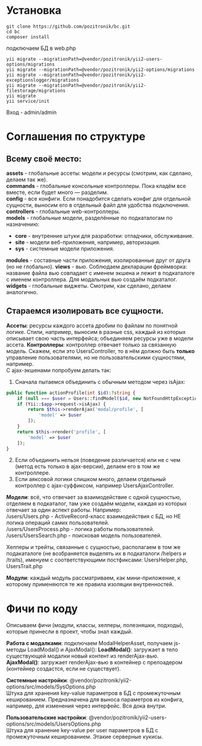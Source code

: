 # Установка
~~~
git clone https://github.com/pozitronik/bc.git
cd bc
composer install
~~~
подключаем БД в web.php
~~~
yii migrate --migrationPath=@vendor/pozitronik/yii2-users-options/migrations
yii migrate --migrationPath=@vendor/pozitronik/yii2-options/migrations
yii migrate --migrationPath=@vendor/pozitronik/yii2-exceptionslogger/migrations
yii migrate --migrationPath=@vendor/pozitronik/yii2-filestorage/migrations
yii migrate
yii service/init
~~~

Вход - admin/admin

# Соглашения по структуре
## Всему своё место:

**assets** - глобальные ассеты: модели и ресурсы (смотрим, как сделано, делаем так же).<br />
**commands** - глобальные консольные контроллеры. Пока кладём все вместе, если будет много — разделим.<br />
**config** - все конфиги. Если понадобится сделать конфиг для отдельной сущности, выносим его в отдельный файл для удобства подключения.<br />
**controllers** - глобальные web-контроллеры.<br />
**models** - глобальные модели, разделённые по подкаталогам по назначению:

*    **core** - внутренние штуки для разработки: отладчики, обслуживание.
*    **site** - модели веб-приложения, например, авторизация.
*    **sys** - системные модели приложения.

**modules** - составные части приложения, изолированные друг от друга (но не глобально).
**views** - вью. Соблюдаем декларации фреймворка: название файла вью совпадает с именем экшена и лежит в подкаталоге с именем контроллера. Для модальных вью создаём подкаталог.<br />
**widgets** - глобальные виджеты. Смотрим, как сделано, делаем аналогично.<br />

## Стараемся изолировать все сущности.
**Ассеты**: ресурсы каждого ассета дробим по файлам по понятной логике. Стили, например, выносим в разные css, каждый из которых описывает свою часть интерфейса; объединяем ресурсы уже в модели ассета.
**Контроллеры**: контроллер отвечает только за связанную модель. Скажем, если это UsersController, то в нём должно быть **только** управление пользователями, но не пользовательскими сущностями, например.<br />
С ajax-экшенами попробуем делать так:
1) Сначала пытаемся объединить с обычным методом через isAjax:
```php
public function actionProfile(int $id):?string {
    if (null === $user = Users::findModel($id, new NotFoundHttpException())) return null;
    if (Yii::$app->request->isAjax) {
        return $this->renderAjax('modal/profile', [
            'model' => $user
        ]);
    }
    return $this->render('profile', [
        'model' => $user
    ]);
}
```
2) Если объединить нельзя (поведение различается) или не с чем (метод есть только в ajax-версии), делаем его в том же контроллере.
3) Если аяксовой логики слишком много, делаем отдельный контроллер с ajax-суффиксом, например UsersAjaxController. 

**Модели**: всё, что отвечает за взаимодействие с одной сущностью, отделяем в подкаталог, там уже создаём модели, каждая из которых отвечает за один аспект работы. Например:<br />
/users/Users.php - ActiveRecord-класс взаимодействия с БД, но НЕ логика операций самих пользователей.<br />
/users/UsersProcess.php - логика работы пользователей.<br />
/users/UsersSearch.php - поисковая модель пользователей.<br />

Хелперы и трейты, связанные с сущностью, располагаем в том же подакаталоге (не возбраняется выделять их в подкаталоги /helpers и /traits), именуем с соответствующими постфиксами: UsersHelper.php, UsersTrait.php

**Модули**: каждый модуль рассматриваем, как мини-приложение, к которому применяются те же правила изоляции внутренностей.

# Фичи по коду
Описываем фичи (модули, классы, хелперы, полезняшки, подходы), которые принесли в проект, чтобы знал каждый.<br />

**Работа с модалками**: подключаем ModalHelperAsset, получаем js-методы LoadModal() и AjaxModal():
**LoadModal()**: загружает в тело существующей модалки новый контент из renderAjax-вью.<br />
**AjaxModal()**: загружает renderAjax-вью в контейнер с прелоадером (контейнер создастся, если не существует).

**Системные настройки**: @vendor/pozitronik/yii2-options/src/models/SysOptions.php<br />
Штука для хранения key-value параметров в БД с промежуточным кешированием. Предназначена для выноса параметров из конфига, например, для изменения через интерфейс. Вся дока внутри.

**Пользовательские настройки**: @vendor/pozitronik/yii2-users-options/src/models/UsersOptions.php<br />
Штука для хранение key-value per user параметров в БД с промежуточным кешированием. Этакие серверные кукисы.
